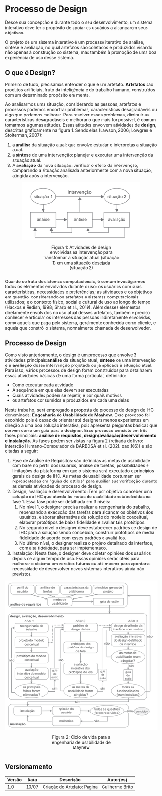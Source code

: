 # Processo de Design

Desde sua concepção e durante todo o seu desenvolvimento, um sistema interativo deve ter o propósito de apoiar os usuários a alcançarem seus objetivos.

O projeto de um sistema interativo é um processo
iterativo de análise, síntese e avaliação, no qual artefatos são coletados e produzidos visando não apenas à
construção do sistema, mas também à promoção de uma boa experiência de uso desse sistema.

## O que é Design?

Primeiro de tudo, precisamos entender o que é um artefato. **Artefatos** são produtos artificiais, fruto da inteligência e do trabalho humano, construídos com um determinado propósito em mente.

Ao analisarmos uma situação, considerando as pessoas, artefatos e processos podemos encontrar problemas, características desagradáveis ou algo que podemos melhorar.
Para resolver esses problemas, diminuir as características desagradáveis e melhorar o que mais for possível, é comum tomarmos algumas atitudes. Essas atitudes envolvem atividades de **design**, descritas graficamente na figura 1. Sendo elas (Lawson, 2006; Lowgren e Stolterman, 2007):
1. a **análise** da situação atual: que envolve estudar e interpretas a situação atual.
2. a **síntese** de uma intervenção: planejar e executar uma intervenção da situação atual.
3. A **avaliação** da nova situação: verificar o efeito da intervenção, comparando a situação analisada anteriormente com a nova situação, atingida após a intervenção.

<div style="display:flex; justify-content:center;">
<img src="../_media/figura1.png"></img>
</div>

<div style="display: flex; justify-content: center">
<p style="text-align: center; width: 50%">Figura 1: Atividades de design envolvidas na intervenção para transformar a situação atual (situação 1) em uma
situação desejada (situação 2)</p>
</div>

Quando se trata de sistemas computacionais, é comum investigarmos todos os elementos envolvidos durante o uso: os usuários com suas características, necessidades e preferências; as atividades e os objetivos em questão, considerando os artefatos e sistemas computacionais utilizados; e o contexto físico, social e cultural de uso ao longo do tempo (Hackos e Redish, 1998; Sharp et al., 2019). Além desses elementos diretamente envolvidos no uso atual desses artefatos, também é preciso conhecer e articular os interesses das pessoas indiretamente envolvidas, como aquela que paga pelo sistema, geralmente conhecida como cliente, e aquela que constrói o sistema, normalmente chamada de desenvolvedor.

## Processo de Design

Como visto anteriormente, o design é um processo que envolve 3 atividades principais:**análise** da situação atual, **síntese** de uma intervenção e a **avaliação** dessa intervenção projetada ou já aplicada à situação atual. Para isso, vários processos de design foram construídos para detalharem essas atividades básicas de uma forma particular, definindo:
- Como executar cada atividade
- A sequência em que elas devem ser executadas
- Quais atividades podem se repetir, e por quais motivos
- os artefatos consumidos e produzidos em cada uma delas
  
Neste trabalho, será empregado a proposta de processo de design de IHC denominada: **Engenharia de Usabilidade de Mayhew**. Esse processo foi escolhido pois é capaz de orientar até designers menos experientes em direção a uma boa solução interativa, pois apresenta perguntas básicas que servem como um guia para o designer. Esse processo consiste em três fases principais: **análise de requisitos, design/avaliação/desenvolvimento e instalação.** As fases podem ser vistas na figura 2 (retirada do livro:  Interação Humano-Computador de BARBOSA et al. (2021, pag.106)) e são citadas a seguir:
1.  Fase de Anaĺise de Requisitos: são definidas as metas de usabilidade com base no perfil dos usuários, análise de tarefas, possibilidades e limitações da plataforma em que o sistema será executado e princípios gerais de design de IHC. As metas de usabilidade costumam ser representadas em "guias de estilos" para auxiliar sua verifcação durante as demais atividades do processo de design.
2.  Design, avaliação e desenvolvimento: Tem por objetivo conceber uma solução de IHC que atenda às metas de usabilidade estabelecidas na fase 1. Essa fase pode ser detalhada em 3 níveis:
    1.  No nível 1, o designer precisa realizar a reengenharia do trabalho, repensando a execução das tarefas para alcançar os objetivos dos usuários, elaborar alternativas de solução do modelo conceitual, elaborar protótipos de baixa fidelidade e avaliar tais protótipos.
    2.  No segundo nível o designer deve estabelecer padrões de design de IHC para a solução sendo concebida, construir protótipos de média fidelidade de acordo com esses padrões e avaliá-los.
    3.  No último nível, o designer realiza o projeto detalhado da interface, com alta fidelidade, para ser implementado.
3.  Instalação: Nesta fase, o designer deve coletar opiniões dos usuários depois de algum tempo de uso. Essas opiniões serão úteis para melhorar o sistema em versões futuras ou até mesmo para apontar a necessidade de desenvolver novos sistemas interativos ainda não previstos.
   
<div style="display:flex; justify-content:center;">
<img src="../_media/figura2.png"></img>
</div>

<div style="display: flex; justify-content: center">
<p style="text-align: center; width: 50%">Figura 2: Ciclo de vida para a engenharia de usabilidade de Mayhew</p>
</div>

## Versionamento
| Versão | Data  | Descrição            | Autor(es)       |
| ------ | ----- | -------------------- | --------------- |
| 1.0    | 10/07 | Criação do Artefato: Página | Guilherme Brito	  |